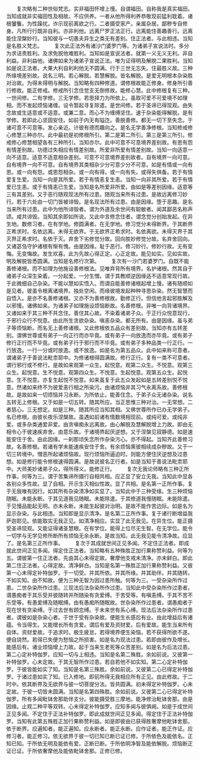 <!-- { "loadSidebar": true } -->
　　复次略有二种世俗梵志。实非福田怀增上慢。自谓福田。自称我是真实福田。当知成就非实福田性及相故。不应供养。一者从他所得利养恭敬现前猛利耽着。诸根饕餮。为性躁扰。诈示现前离欲之行。二者摄受家产。亲属杂居。鄙秽专自修身。凡所行行既非自利。亦非利他。远离尸罗正法正行。远离能住善趣善行。远离能住涅槃妙行。当知彼与一切愚夫异生之类无有差别。住正法者。与此相违。当知是名胜义梵志。
　　复次此正法外有诸沙门婆罗门等。为诸弟子宣说法时。多分为求诘责胜利。及求免脱他难胜利。当知如是宣说法者。就第一义无义无利。非自利益。非利益他。诸佛如来为诸弟子宣说正法。唯为证得明及解脱二果胜利。当知如是说正法者。大果大利自利利他无不圆满。行于三世无忘失。住最胜义故。三种所缘境差别故。说名三明。若心解脱。若慧解脱。皆名解脱。是爱无明根本杂染胜对治故。为得未得明与解脱。当知略有四种修道。谓修根故能正修身。修身所引善行修故。能正修戒。修戒所引念住觉支无倒修故。能修心慧。此中修根复有三种。一世间修。二有学修。三无学修。若思择力为所依上。虽取可爱不可爱境不如理相。而不发起烦恼诸缠。设令暂起寻复除遣。是世间修。若于圣谛已得现观。由失念故或生适意或不适意。或兼二意。而心不为缠缚坚住。速于杂染能得解脱。是有学修。若即此心坚固安住。如前于内无有隘迮。善脱善修。都无一切下至失念。于诸可意不可意等。发心亲近。计彼有德而趣向之。是名无学善净修根。当知修戒修心修慧三种亦尔。此中最初是初修根所引。第二是第二所引。第三是第三所引。修戒修心修慧相望各有三种所引。当知亦尔。此中可意不可意境界差别故。有恩有怨有情差别故。功德过失相应有情差别故。所爱非所爱有情差别故。当知一向适意一向不适意。适意不适意相杂差别。可意不可意境界差别故者。自有境界一向可意。自有境界一向不可意。自有境界其类相杂少分可意少分不可意。如是有情或一向有恩。或一向有怨。或恩怨相杂。或一向有得。或一向有失。或得失俱备。若于有情爱复生爱。当知一向是其所爱。若于有情恚复生恚。当知一向非其所爱。若于有情爱已生恚。或于有情恚已生爱。当知是名所爱非所爱。由如是等差别因缘。适意等三有其差别。又于恶行随观现法所有过患。随观当来所有过患。是故远离修习妙行。若于六处由一切门皆被诽毁。是名现法所有过患。由是因缘。堕于恶趣。是名当来所有过患。此中为他所诽毁者。谓为外道及余世间有聪敏者。闻其鄙恶名称声颂。咸共诽毁。当知其余即如所说。又此中言修念住者。谓念觉分创始发起。在异生地。数修习者。在有学地。修圆满者。在无学地。修习觉分未得断界。于其断界正希求时。名依远离。未得无欲界。于无欲界正希求时。名依离欲。未得灭界于其灭界正希求时。名依于灭。弃舍下劣修觉分故。回向胜妙修觉分故。名弃舍回向。又诸苾刍守护诸根有惭有愧。由是因缘。耻于恶行。修习妙行。修妙行故。无有变悔。无变悔故。发生欢喜。此为先故心得正定。心正定故。能见如实。见如实故。明及解脱皆悉圆满。当知是名修行次第。
　　复次有一沙门若婆罗门。自既不能善修诸根。而不如理为他施设善修根法。见唯弃背所有境界。名护诸根。然其自于诸弟子众深生染着。一分起爱。一分生憎。谓于其教顺逆因缘适不适意常现行故。于此微细自己杂染。不能以慧如实悟入。而谓自能善修诸根起增上慢。诸有随顺如是见者。彼虽令根离诸境界。独处空闲。而缘彼境发起种种寻思杂染。然无智慧而自悟入。是亦不名善修诸根。又亦不为善修根故。勤修正行。但信他言起邪胜解及以邪慢。诸佛如来。为诸弟子如理施设烦恼断故。名善修根。非唯一向背诸境界。又诸如来于其三种不共念住。善住其心故。不染着诸弟子众。于正行众悦意现行。于邪行众行不悦意。由此所生贪欲杂染。嗔恚杂染。都无所有。由是因缘。虽与弟子等烦恼断。而名无上善修诸根。又此修根依五品众有差别故。当知亦有五转差别。谓佛世尊或有弟子一向正行而亦毕竟。或有弟子一向放逸而亦毕竟。或有弟子修行正行而不毕竟。或有弟子行于邪行而不毕竟。或有弟子多种品类一行正行。一行放逸。一行一分或时放逸。或不放逸。如是名为第五品众。此中如来称可意者。谓诸弟子于善说法毗柰耶中。为修诸根得圆满故。修行正行。复有一类不可意者。谓行邪行或不修行。是故如来观第一众生。起悦意。观第二众生。不悦意。观第三众生。起悦意。生不悦意。观第四众生。不悦意。生起悦意。观第五众生。起悦意。生不悦意。亦复生起悦不悦意。如来虽复于此五众发起如是五转差别悦不悦意。然诸如来终不为彼爱恚行相之所染污。由诸烦恼并其习气永离系故。善修根故。是故如来一切烦恼并习永断。为所依止。能善住念。于弟子众无诸杂染。说名五转无上修根。又于如是一切五转。随其所应。当正思惟三种对治。一无常想。二者慈心。三无想定。如是三种。随其所应当知其相。又佛世尊所作已办无学弟子。名已修根。由彼长夜乐涅槃故。虽遇如前诸有情数境相现前。或纯可爱。或纯非爱。或多杂类通爱非爱。由贪嗔痴永远离故。由心解脱及慧解脱增上力故。即由无相令心于彼速疾弃舍。由意乐故。于诸境界起厌逆想。又于涅槃见寂静德。如是速能安住于舍。由此因缘。一刹那顷失念所作杂染污心。亦不得起。当知齐此善修习故。名善修根。若诸有学未能速疾安住于舍。有余烦恼熏彼相续成杂秽故。又于一切三转境中。憎恶所起诸烦恼故。现行烦恼所逼迫时。则能方便住厌逆想及过患想。如是修行能令修根速得圆满。是故说彼名正行者。如是当知于善说法毗柰耶中。大师美妙诸弟子众。得所得义。能修正行。
　　复次无我论师略有三种正所作事。何等为三。谓于苦集谛所摄行自相共相。应正显了安立无我。当知此中显各各别众多性故。显了自相。开示生灭相似性故。显了共相。是名第一正所作事。复于无我唯有因行。如其所有杂染清净如实显了。当知此中于三种受缘。生三种烦恼随眠。未能永断。于其见道我见随眠。未能除遣。于其修道我慢随眠。未能除遣。于见慢品能起无明。亦未永断。未能生起彼对治明。是故不能作苦边际。如是名为显示杂染。与此相违。当知即是显示清净。是名第二正所作事。复于诸行断增益我萨迦耶见。依能取实无我正见。如清净相应。实显了此无我见。在异生位。能正摄受圣谛现观。又能证得诸圣慧眼。在有学位。能得上位尽无生智。在无学位。能令一切学与无学见修所断所有烦恼无余永断。是故当知。此无我见能令清净故。应显了。是名第三正所作事。
　　复次于其成就世间正见多闻。不定住正法者。即成就此世间正见多闻。得定住正法者。当知略有五种殊胜正加行果称赞利益。何等为五。谓彼第一住正法者。先由其心未得定故。奢摩他支戒未清净。亦未鲜白。即此第二住正法者。心得定故。清净鲜白。当知是名第一殊胜正加行果称赞利益。又彼第一心未得定补特伽罗。于一切受。并其所依。并其所缘。并其助伴。并其随转。不如实知。由不知故。便为三种无智为因过患所触。何等为三。一受杂染所作过患。二世杂染所作过患。三现法后法杂染所作过患。当知此中受杂染所作过患者。谓愚痴者于其乐受并彼随转并所随染有贪爱缚。于苦受等。有嗔恚缚。于其不苦不乐受等。有愚爱缚及随眠缚。由有愚痴所随眠故。世杂染所作过患者。谓愚痴者于现在世有贪染缚。于过去世有顾恋缚。于未来世有系心缚。现法后法杂染所作过患者。谓彼如是杂染心者。于世于受有杂染故。便能生长感后有业。由此增益后有诸蕴。令当得生。又能增长所有贪爱。谓后有爱及资财爱。后有爱故。能生当来所有自体。资财爱故。于追求时。极生疲怠。若得境界便生染恼。若不获得所欲不遂。便自烧然。若得已失便为愁恼之所损害。如是名为现法过患。若即由彼作及增长。能感后有。诸业烦恼增上力故。起于当来生老死等众苦差别。如是名为后法过患。第二心定补特伽罗。应知一切与上相违。当知是名第二殊胜。余如前说。又彼第一补特伽罗。心未定故。于其无智所作过患。若自若他不如实知。第二心定补特伽罗。于彼皆能如实了知。当知是名第三殊胜。余如前说。又彼第二心已得定补特伽罗。于诸过患如实了知。已入修地。即前所得无我相应所有正见。由此修故。于二时中。依其断界及无欲界与彼一切菩提分法。皆共圆满。初未得定补特伽罗。心未定故。于彼一切皆未圆满。当知是名第四殊胜。余如前说。又彼第二心已得定补特伽罗。所有多闻毗钵舍那助伴支分。彼能摄受胜三摩地。能净修治毗钵舍那。由是因缘。止观二种平等双转。心未得定补特伽罗。应知多闻与彼俱阙。如是于成世间正见多闻。不定住于正法补特伽罗。即此成就世间正见多闻。得定住于正法补特伽罗。当知有此第五殊胜正加行果称赞利益。如是即彼由已获得胜奢摩他毗钵舍那。依于断界。应遍知者。能正遍知。应永断者。能正永断。应作证者。能正作证。应修习者。能正修习。依无欲界于彼一切已知已断已证已修。于所依色及能依名。正知已知。于所依无明及能依有爱。正断已断。于所依明净智及能依解脱。烦恼断正证已证。于所依奢摩他及能依毗钵舍那。正修已修。

